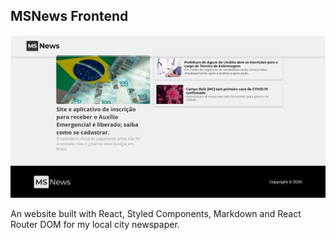 ## MSNews Frontend

![](demo.jpg)

An website built with React, Styled Components, Markdown and React Router DOM for my local city newspaper.  